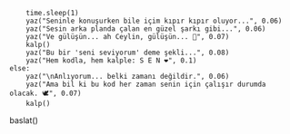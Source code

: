 
        time.sleep(1)
        yaz("Seninle konuşurken bile içim kıpır kıpır oluyor...", 0.06)
        yaz("Sesin arka planda çalan en güzel şarkı gibi...", 0.06)
        yaz("Ve gülüşün... ah Ceylin, gülüşün... 🌸", 0.07)
        kalp()
        yaz("Bu bir 'seni seviyorum' deme şekli...", 0.08)
        yaz("Hem kodla, hem kalple: S E N ❤️", 0.1)
    else:
        yaz("\nAnlıyorum... belki zamanı değildir.", 0.06)
        yaz("Ama bil ki bu kod her zaman senin için çalışır durumda olacak. 🕊️", 0.07)
        kalp()

baslat()
